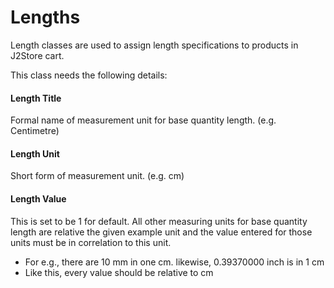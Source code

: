 # Lengths

Length classes are used to assign length specifications to products in J2Store cart.

This class needs the following details: 

#### Length Title
Formal name of measurement unit for base quantity length. (e.g. Centimetre)

#### Length Unit
Short form of measurement unit. (e.g. cm)

#### Length Value
This is set to be 1 for default. All other measuring units for base quantity length are relative the given example unit and the value entered for those units must be in correlation to this unit.
* For e.g., there are 10 mm in one cm. likewise, 0.39370000 inch is in 1 cm
* Like this, every value should be relative to cm